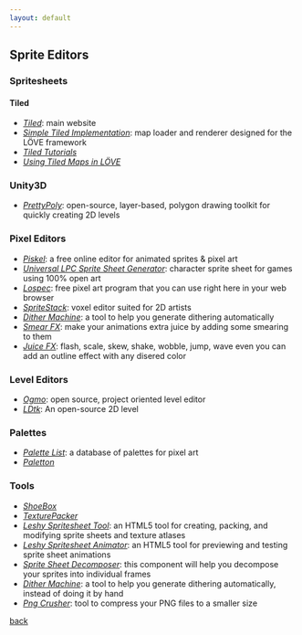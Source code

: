 ```yaml
---
layout: default
---
```


## Sprite Editors

### Spritesheets

#### Tiled

* _[Tiled](http://www.mapeditor.org/)_: main website
* _[Simple Tiled Implementation](https://github.com/karai17/Simple-Tiled-Implementation)_: map loader and renderer designed for the LÖVE framework
* _[Tiled Tutorials](http://www.gamefromscratch.com/post/2015/10/14/Tiled-Map-Editor-Tutorial-Series.aspx)_
* _[Using Tiled Maps in LÖVE](http://lua.space/gamedev/using-tiled-maps-in-love)_

### Unity3D

* _[PrettyPoly](https://318arcade.itch.io/prettypoly)_: open-source, layer-based, polygon drawing toolkit for quickly creating 2D levels

### Pixel Editors

* _[Piskel](https://www.piskelapp.com/)_: a free online editor for animated sprites & pixel art
* _[Universal LPC Sprite Sheet Generator](http://gaurav.munjal.us/Universal-LPC-Spritesheet-Character-Generator/)_: character sprite sheet for games using 100% open art
* _[Lospec](https://lospec.com/pixel-editor)_: free pixel art program that you can use right here in your web browser
* _[SpriteStack](https://spritestack.io/)_: voxel editor suited for 2D artists
* _[Dither Machine](https://lunarlabs.itch.io/dither-machine)_: a tool to help you generate dithering automatically
* _[Smear FX](https://codemanu.itch.io/smear-fx)_: make your animations extra juice by adding some smearing to them
* _[Juice FX](https://codemanu.itch.io/juicefx)_: flash, scale, skew, shake, wobble, jump, wave even you can add an outline effect with any disered color

### Level Editors

* _[Ogmo](https://ogmo-editor-3.github.io/)_: open source, project oriented level editor
* _[LDtk](https://ldtk.io/)_: An open-source 2D level

### Palettes

* _[Palette List](https://lospec.com/palette-list)_: a database of palettes for pixel art
* _[Paletton](http://paletton.com/)_

### Tools

* _[ShoeBox](http://renderhjs.net/shoebox/)_
* _[TexturePacker](https://www.codeandweb.com/texturepacker)_
* _[Leshy Spritesheet Tool](https://www.leshylabs.com/apps/sstool/)_: an HTML5 tool for creating, packing, and modifying sprite sheets and texture atlases
* _[Leshy Spritesheet Animator](https://www.leshylabs.com/apps/spriteSheetAnimator/)_: an HTML5 tool for previewing and testing sprite sheet animations
* _[Sprite Sheet Decomposer](https://jmsliu.com/products/sprite-sheet-decomposer/)_: this component will help you decompose your sprites into individual frames
* _[Dither Machine](https://lunarlabs.itch.io/dither-machine)_: a tool to help you generate dithering automatically, instead of doing it by hand
* _[Png Crusher](https://lospec.com/png-crusher/)_: tool to compress your PNG files to a smaller size

[back](../)
